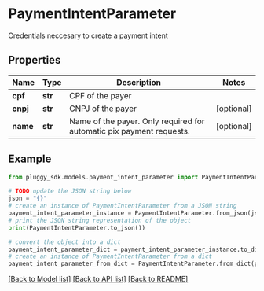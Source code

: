 # PaymentIntentParameter

Credentials neccesary to create a payment intent

## Properties

Name | Type | Description | Notes
------------ | ------------- | ------------- | -------------
**cpf** | **str** | CPF of the payer | 
**cnpj** | **str** | CNPJ of the payer | [optional] 
**name** | **str** | Name of the payer. Only required for automatic pix payment requests. | [optional] 

## Example

```python
from pluggy_sdk.models.payment_intent_parameter import PaymentIntentParameter

# TODO update the JSON string below
json = "{}"
# create an instance of PaymentIntentParameter from a JSON string
payment_intent_parameter_instance = PaymentIntentParameter.from_json(json)
# print the JSON string representation of the object
print(PaymentIntentParameter.to_json())

# convert the object into a dict
payment_intent_parameter_dict = payment_intent_parameter_instance.to_dict()
# create an instance of PaymentIntentParameter from a dict
payment_intent_parameter_from_dict = PaymentIntentParameter.from_dict(payment_intent_parameter_dict)
```
[[Back to Model list]](../README.md#documentation-for-models) [[Back to API list]](../README.md#documentation-for-api-endpoints) [[Back to README]](../README.md)



